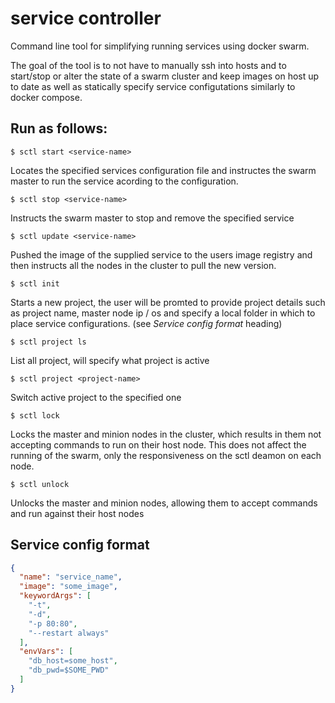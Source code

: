 # service controller
Command line tool for simplifying running services using docker swarm.

The goal of the tool is to not have to manually ssh into hosts and to start/stop
or alter the state of a swarm cluster and keep images on host up to date as well
as statically specify service configutations similarly to docker compose.

## Run as follows:

`$ sctl start <service-name>`

Locates the specified services configuration file and instructes the swarm
master to run the service acording to the configuration.

`$ sctl stop <service-name>`

Instructs the swarm master to stop and remove the specified service

`$ sctl update <service-name>`

Pushed the image of the supplied service to the users image registry and then
instructs all the nodes in the cluster to pull the new version.

`$ sctl init`

Starts a new project, the user will be promted to provide project details such as project name, master node ip / os and specify a local folder in which to place service configurations. (see *Service config format* heading)

`$ sctl project ls`

List all project, will specify what project is active

`$ sctl project <project-name>`

Switch active project to the specified one

`$ sctl lock`

Locks the master and minion nodes in the cluster, which results in them not accepting commands to run on their host node. This does not affect the running of the swarm, only the responsiveness on the sctl deamon on each node.

`$ sctl unlock`

Unlocks the master and minion nodes, allowing them to accept commands and run against their host nodes

## Service config format
```json
{
  "name": "service_name",
  "image": "some_image",
  "keywordArgs": [
    "-t", 
    "-d", 
    "-p 80:80", 
    "--restart always"
  ],
  "envVars": [
    "db_host=some_host",
    "db_pwd=$SOME_PWD"
  ]
}
```
